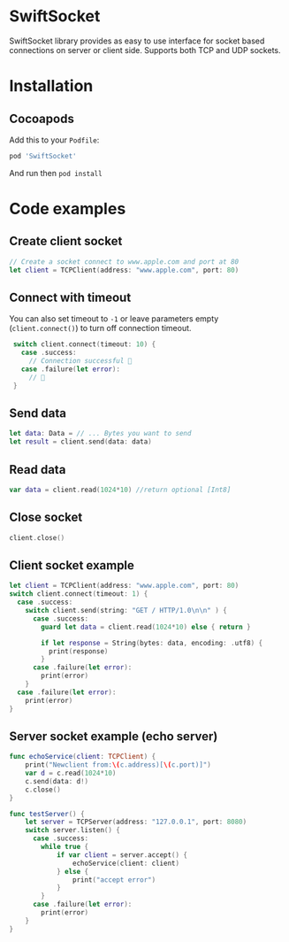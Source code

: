 # SwiftSocket
SwiftSocket library provides as easy to use interface for socket based connections on server or client side. Supports both TCP and UDP sockets.

# Installation
## Cocoapods
Add this to your `Podfile`:
```ruby
pod 'SwiftSocket'
```
And run then `pod install`

# Code examples

## Create client socket
``` swift
// Create a socket connect to www.apple.com and port at 80
let client = TCPClient(address: "www.apple.com", port: 80)
```
## Connect with timeout
You can also set timeout to `-1` or leave parameters empty (`client.connect()`) to turn off connection timeout.
``` swift
 switch client.connect(timeout: 10) {
   case .success:
     // Connection successful 🎉
   case .failure(let error):
     // 💩
 }
```

## Send data
``` swift
let data: Data = // ... Bytes you want to send
let result = client.send(data: data)
```

## Read data
``` swift
var data = client.read(1024*10) //return optional [Int8]
```

## Close socket
``` swift
client.close()
```

## Client socket example
``` swift
let client = TCPClient(address: "www.apple.com", port: 80)
switch client.connect(timeout: 1) {
  case .success:
    switch client.send(string: "GET / HTTP/1.0\n\n" ) {
      case .success:
        guard let data = client.read(1024*10) else { return }

        if let response = String(bytes: data, encoding: .utf8) {
          print(response)
        }
      case .failure(let error):
        print(error)
    }
  case .failure(let error):
    print(error)
}

```

## Server socket example (echo server)
``` swift
func echoService(client: TCPClient) {
    print("Newclient from:\(c.address)[\(c.port)]")
    var d = c.read(1024*10)
    c.send(data: d!)
    c.close()
}

func testServer() {
    let server = TCPServer(address: "127.0.0.1", port: 8080)
    switch server.listen() {
      case .success:
        while true {
            if var client = server.accept() {
                echoService(client: client)
            } else {
                print("accept error")
            }
        }
      case .failure(let error):
        print(error)
    }
}
```
